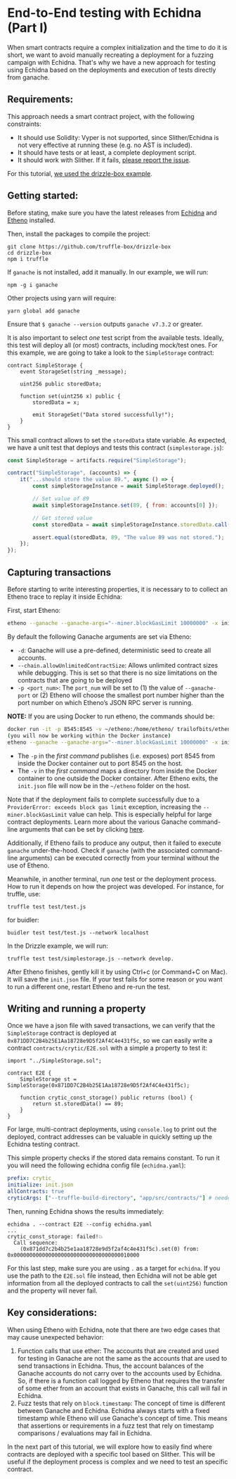 # End-to-End testing with Echidna (Part I)

When smart contracts require a complex initialization and the time to do it is short, we want to avoid manually recreating a deployment for a fuzzing campaign with Echidna. That's why we have a new approach for testing using Echidna based on the deployments and execution of tests directly from ganache.

## Requirements:

This approach needs a smart contract project, with the following constraints:

- It should use Solidity: Vyper is not supported, since Slither/Echidna is not very effective at running these (e.g. no AST is included).
- It should have tests or at least, a complete deployment script.
- It should work with Slither. If it fails, [please report the issue](https://github.com/crytic/slither).

For this tutorial, [we used the drizzle-box example](https://github.com/truffle-box/drizzle-box).

## Getting started:

Before stating, make sure you have the latest releases from [Echidna](https://github.com/crytic/echidna/releases) and [Etheno](https://github.com/crytic/etheno/releases) installed.

Then, install the packages to compile the project:

```
git clone https://github.com/truffle-box/drizzle-box
cd drizzle-box
npm i truffle
```

If `ganache` is not installed, add it manually. In our example, we will run:

```
npm -g i ganache
```

Other projects using yarn will require:

```
yarn global add ganache
```

Ensure that `$ ganache --version` outputs `ganache v7.3.2` or greater.

It is also important to select _one_ test script from the available tests. Ideally, this test will deploy all (or most) contracts, including mock/test ones. For this example, we are going to take a look to the `SimpleStorage` contract:

```solidity
contract SimpleStorage {
    event StorageSet(string _message);

    uint256 public storedData;

    function set(uint256 x) public {
        storedData = x;

        emit StorageSet("Data stored successfully!");
    }
}
```

This small contract allows to set the `storedData` state variable. As expected, we have a unit test that deploys and tests this contract (`simplestorage.js`):

```js
const SimpleStorage = artifacts.require("SimpleStorage");

contract("SimpleStorage", (accounts) => {
    it("...should store the value 89.", async () => {
        const simpleStorageInstance = await SimpleStorage.deployed();

        // Set value of 89
        await simpleStorageInstance.set(89, { from: accounts[0] });

        // Get stored value
        const storedData = await simpleStorageInstance.storedData.call();

        assert.equal(storedData, 89, "The value 89 was not stored.");
    });
});
```

## Capturing transactions

Before starting to write interesting properties, it is necessary to to collect an Etheno trace to replay it inside Echidna:

First, start Etheno:

```bash
etheno --ganache --ganache-args="--miner.blockGasLimit 10000000" -x init.json
```

By default the following Ganache arguments are set via Etheno:

- `-d`: Ganache will use a pre-defined, deterministic seed to create all accounts.
- `--chain.allowUnlimitedContractSize`: Allows unlimited contract sizes while debugging. This is set so that there is no size limitations on the contracts that are going to be deployed
- `-p <port_num>`: The `port_num` will be set to (1) the value of `--ganache-port` or (2) Etheno will choose the smallest port number higher than the port number on which Etheno’s JSON RPC server is running.

**NOTE:** If you are using Docker to run etheno, the commands should be:

```bash
docker run -it -p 8545:8545 -v ~/etheno:/home/etheno/ trailofbits/etheno
(you will now be working within the Docker instance)
etheno --ganache --ganache-args="--miner.blockGasLimit 10000000" -x init.json
```

- The `-p` in the _first command_ publishes (i.e. exposes) port 8545 from inside the Docker container out to port 8545 on the host.
- The `-v` in the _first command_ maps a directory from inside the Docker container to one outside the Docker container. After Etheno exits, the `init.json` file will now be in the `~/etheno` folder on the host.

Note that if the deployment fails to complete successfully due to a `ProviderError: exceeds block gas limit` exception, increasing the `--miner.blockGasLimit` value can help.
This is especially helpful for large contract deployments. Learn more about the various Ganache command-line arguments that can be set by clicking [here](https://www.npmjs.com/package/ganache).

Additionally, if Etheno fails to produce any output, then it failed to execute `ganache` under-the-hood. Check if `ganache` (with the associated command-line arguments) can be executed correctly from your terminal without the use of Etheno.

Meanwhile, in another terminal, run _one_ test or the deployment process. How to run it depends on how the project was developed. For instance, for truffle, use:

```
truffle test test/test.js
```

for buidler:

```
buidler test test/test.js --network localhost
```

In the Drizzle example, we will run:

```
truffle test test/simplestorage.js --network develop.
```

After Etheno finishes, gently kill it by using Ctrl+c (or Command+C on Mac). It will save the `init.json` file. If your test fails for some reason or you want to run a different one, restart Etheno and re-run the test.

## Writing and running a property

Once we have a json file with saved transactions, we can verify that the `SimpleStorage` contract is deployed at `0x871DD7C2B4b25E1Aa18728e9D5f2Af4C4e431f5c`, so we can easily write a contract `contracts/crytic/E2E.sol` with a simple a property to test it:

```solidity
import "../SimpleStorage.sol";

contract E2E {
    SimpleStorage st = SimpleStorage(0x871DD7C2B4b25E1Aa18728e9D5f2Af4C4e431f5c);

    function crytic_const_storage() public returns (bool) {
        return st.storedData() == 89;
    }
}
```

For large, multi-contract deployments, using `console.log` to print out the deployed, contract addresses can be valuable in quickly setting up the Echidna testing contract.

This simple property checks if the stored data remains constant. To run it you will need the following echidna config file (`echidna.yaml`):

```yaml
prefix: crytic_
initialize: init.json
allContracts: true
cryticArgs: ["--truffle-build-directory", "app/src/contracts/"] # needed by drizzle
```

Then, running Echidna shows the results immediately:

```
echidna . --contract E2E --config echidna.yaml
...
crytic_const_storage: failed!💥
  Call sequence:
    (0x871dd7c2b4b25e1aa18728e9d5f2af4c4e431f5c).set(0) from: 0x0000000000000000000000000000000000010000
```

For this last step, make sure you are using `.` as a target for `echidna`. If you use the path to the `E2E.sol` file instead, then Echidna will not be able get information from all the deployed contracts to call the `set(uint256)` function and the property will never fail.

## Key considerations:

When using Etheno with Echidna, note that there are two edge cases that may cause unexpected behavior:

1. Function calls that use ether: The accounts that are created and used for testing in Ganache are not the same as the accounts that are used to send transactions in Echidna. Thus, the account balances of the Ganache accounts do not carry over to the accounts used by Echidna. So, if there is a function call logged by Etheno that requires the transfer of some ether from an account that exists in Ganache, this call will fail in Echidna.
2. Fuzz tests that rely on `block.timestamp`: The concept of time is different between Ganache and Echidna. Echidna always starts with a fixed timestamp while Etheno will use Ganache's concept of time. This means that assertions or requirements in a fuzz test that rely on timestamp comparisons / evaluations may fail in Echidna.

In the next part of this tutorial, we will explore how to easily find where contracts are deployed with a specific tool based on Slither. This will be useful if the deployment process is complex and we need to test an specific contract.
